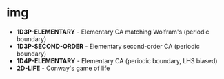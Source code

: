 # img

* **1D3P-ELEMENTARY** - Elementary CA matching Wolfram's (periodic boundary)
* **1D3P-SECOND-ORDER** - Elementary second-order CA (periodic boundary)
* **1D4P-ELEMENTARY** - Elementary CA (periodic boundary, LHS biased)
* **2D-LIFE** - Conway's game of life

